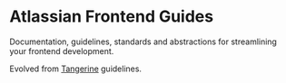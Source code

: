 # Atlassian Frontend Guides

Documentation, guidelines, standards and abstractions for streamlining your frontend development.

Evolved from [Tangerine](http://go.atlassian.com/tangerine) guidelines.
